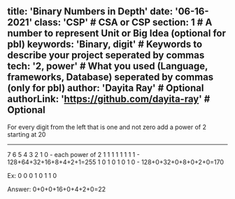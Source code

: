 title: 'Binary Numbers in Depth'
date: '06-16-2021'
class: 'CSP' # CSA or CSP
section: 1 # A number to represent Unit or Big Idea (optional for pbl)
keywords: 'Binary, digit' # Keywords to describe your project seperated by commas
tech: '2, power' # What you used (Language, frameworks, Database) seperated by commas (only for pbl)
author: 'Dayita Ray' # Optional
authorLink: 'https://github.com/dayita-ray' # Optional 
---

For every digit from the left that is one and not zero add a power of 2 starting at 20
* * * * * * * *
7 6 5 4 3 2 1 0 - each power of 2 
1 1 1 1 1 1 1 1 - 128+64+32+16+8+4+2+1=255
1 0 1 0 1 0 1 0 - 128+0+32+0+8+0+2+0=170
 
Ex: 0 0 0 1 0 1 1 0 

Answer: 0+0+0+16+0+4+2+0=22 
